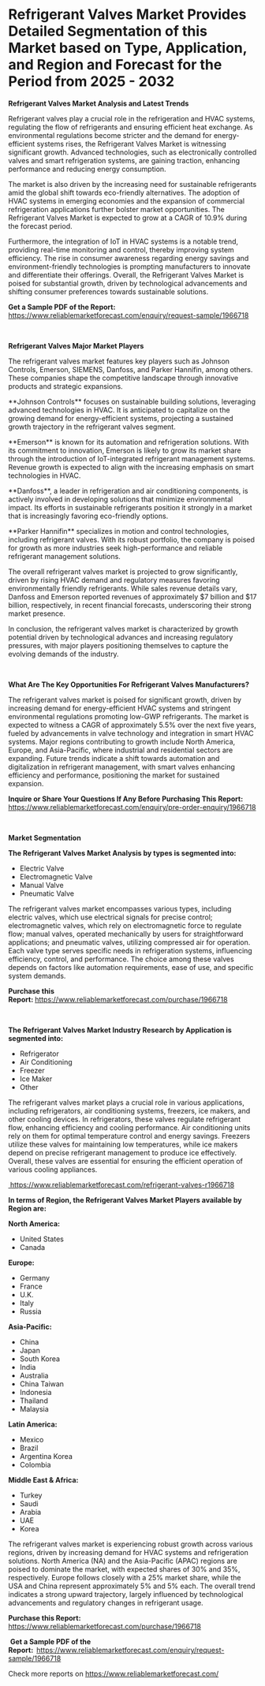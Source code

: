 <p><h1>Refrigerant Valves Market Provides Detailed Segmentation of this Market based on Type, Application, and Region and Forecast for the Period from 2025 - 2032</h1></p><p><strong>Refrigerant Valves Market Analysis and Latest Trends</strong></p>
<p><p>Refrigerant valves play a crucial role in the refrigeration and HVAC systems, regulating the flow of refrigerants and ensuring efficient heat exchange. As environmental regulations become stricter and the demand for energy-efficient systems rises, the Refrigerant Valves Market is witnessing significant growth. Advanced technologies, such as electronically controlled valves and smart refrigeration systems, are gaining traction, enhancing performance and reducing energy consumption.</p><p>The market is also driven by the increasing need for sustainable refrigerants amid the global shift towards eco-friendly alternatives. The adoption of HVAC systems in emerging economies and the expansion of commercial refrigeration applications further bolster market opportunities. The Refrigerant Valves Market is expected to grow at a CAGR of 10.9% during the forecast period. </p><p>Furthermore, the integration of IoT in HVAC systems is a notable trend, providing real-time monitoring and control, thereby improving system efficiency. The rise in consumer awareness regarding energy savings and environment-friendly technologies is prompting manufacturers to innovate and differentiate their offerings. Overall, the Refrigerant Valves Market is poised for substantial growth, driven by technological advancements and shifting consumer preferences towards sustainable solutions.</p></p>
<p><strong>Get a Sample PDF of the Report:&nbsp;</strong> <a href="https://www.reliablemarketforecast.com/enquiry/request-sample/1966718?utm_campaign=3096&utm_medium=2&utm_source=Github&utm_content=ia&utm_term=08042025&utm_id=refrigerant-valves">https://www.reliablemarketforecast.com/enquiry/request-sample/1966718</a></p>
<p>&nbsp;</p>
<p><strong>Refrigerant Valves Major Market Players</strong></p>
<p><p>The refrigerant valves market features key players such as Johnson Controls, Emerson, SIEMENS, Danfoss, and Parker Hannifin, among others. These companies shape the competitive landscape through innovative products and strategic expansions.</p><p>**Johnson Controls** focuses on sustainable building solutions, leveraging advanced technologies in HVAC. It is anticipated to capitalize on the growing demand for energy-efficient systems, projecting a sustained growth trajectory in the refrigerant valves segment.</p><p>**Emerson** is known for its automation and refrigeration solutions. With its commitment to innovation, Emerson is likely to grow its market share through the introduction of IoT-integrated refrigerant management systems. Revenue growth is expected to align with the increasing emphasis on smart technologies in HVAC.</p><p>**Danfoss**, a leader in refrigeration and air conditioning components, is actively involved in developing solutions that minimize environmental impact. Its efforts in sustainable refrigerants position it strongly in a market that is increasingly favoring eco-friendly options. </p><p>**Parker Hannifin** specializes in motion and control technologies, including refrigerant valves. With its robust portfolio, the company is poised for growth as more industries seek high-performance and reliable refrigerant management solutions.</p><p>The overall refrigerant valves market is projected to grow significantly, driven by rising HVAC demand and regulatory measures favoring environmentally friendly refrigerants. While sales revenue details vary, Danfoss and Emerson reported revenues of approximately $7 billion and $17 billion, respectively, in recent financial forecasts, underscoring their strong market presence.</p><p>In conclusion, the refrigerant valves market is characterized by growth potential driven by technological advances and increasing regulatory pressures, with major players positioning themselves to capture the evolving demands of the industry.</p></p>
<p>&nbsp;</p>
<p><strong>What Are The Key Opportunities For Refrigerant Valves Manufacturers?</strong></p>
<p><p>The refrigerant valves market is poised for significant growth, driven by increasing demand for energy-efficient HVAC systems and stringent environmental regulations promoting low-GWP refrigerants. The market is expected to witness a CAGR of approximately 5.5% over the next five years, fueled by advancements in valve technology and integration in smart HVAC systems. Major regions contributing to growth include North America, Europe, and Asia-Pacific, where industrial and residential sectors are expanding. Future trends indicate a shift towards automation and digitalization in refrigerant management, with smart valves enhancing efficiency and performance, positioning the market for sustained expansion.</p></p>
<p><strong>Inquire or Share Your Questions If Any Before Purchasing This Report:</strong> <a href="https://www.reliablemarketforecast.com/enquiry/pre-order-enquiry/1966718?utm_campaign=3096&utm_medium=2&utm_source=Github&utm_content=ia&utm_term=08042025&utm_id=refrigerant-valves">https://www.reliablemarketforecast.com/enquiry/pre-order-enquiry/1966718</a></p>
<p>&nbsp;</p>
<p><strong>Market Segmentation</strong></p>
<p><strong>The Refrigerant Valves Market Analysis by types is segmented into:</strong></p>
<p><ul><li>Electric Valve</li><li>Electromagnetic Valve</li><li>Manual Valve</li><li>Pneumatic Valve</li></ul></p>
<p><p>The refrigerant valves market encompasses various types, including electric valves, which use electrical signals for precise control; electromagnetic valves, which rely on electromagnetic force to regulate flow; manual valves, operated mechanically by users for straightforward applications; and pneumatic valves, utilizing compressed air for operation. Each valve type serves specific needs in refrigeration systems, influencing efficiency, control, and performance. The choice among these valves depends on factors like automation requirements, ease of use, and specific system demands.</p></p>
<p><strong>Purchase this Report:&nbsp;</strong><a href="https://www.reliablemarketforecast.com/purchase/1966718?utm_campaign=3096&utm_medium=2&utm_source=Github&utm_content=ia&utm_term=08042025&utm_id=refrigerant-valves">https://www.reliablemarketforecast.com/purchase/1966718</a></p>
<p>&nbsp;</p>
<p><strong>The Refrigerant Valves Market Industry Research by Application is segmented into:</strong></p>
<p><ul><li>Refrigerator</li><li>Air Conditioning</li><li>Freezer</li><li>Ice Maker</li><li>Other</li></ul></p>
<p><p>The refrigerant valves market plays a crucial role in various applications, including refrigerators, air conditioning systems, freezers, ice makers, and other cooling devices. In refrigerators, these valves regulate refrigerant flow, enhancing efficiency and cooling performance. Air conditioning units rely on them for optimal temperature control and energy savings. Freezers utilize these valves for maintaining low temperatures, while ice makers depend on precise refrigerant management to produce ice effectively. Overall, these valves are essential for ensuring the efficient operation of various cooling appliances.</p></p>
<p><a href="https://www.reliablemarketforecast.com/refrigerant-valves-r1966718?utm_campaign=3096&utm_medium=2&utm_source=Github&utm_content=ia&utm_term=08042025&utm_id=refrigerant-valves">&nbsp;https://www.reliablemarketforecast.com/refrigerant-valves-r1966718</a></p>
<p><strong>In terms of Region, the Refrigerant Valves Market Players available by Region are:</strong></p>
<p>
    <p> <strong> North America: </strong>
        <ul>
            <li>United States</li>
            <li>Canada</li>
        </ul>
        </p> 
    <p> <strong> Europe: </strong>
        <ul>
            <li>Germany</li>
            <li>France</li>
            <li>U.K.</li>
            <li>Italy</li>
            <li>Russia</li>
        </ul>
        </p> 
    <p> <strong> Asia-Pacific: </strong>
        <ul>
            <li>China</li>
            <li>Japan</li>
            <li>South Korea</li>
            <li>India</li>
            <li>Australia</li>
            <li>China Taiwan</li>
            <li>Indonesia</li>
            <li>Thailand</li>
            <li>Malaysia</li>
        </ul>
        </p> 
    <p> <strong> Latin America: </strong>
        <ul>
            <li>Mexico</li>
            <li>Brazil</li>
            <li>Argentina Korea</li>
            <li>Colombia</li>
        </ul>
        </p> 
    <p> <strong> Middle East & Africa: </strong>
        <ul>
            <li>Turkey</li>
            <li>Saudi</li>
            <li>Arabia</li>
            <li>UAE</li>
            <li>Korea</li>
        </ul>
    </p>
    </p>
<p><p>The refrigerant valves market is experiencing robust growth across various regions, driven by increasing demand for HVAC systems and refrigeration solutions. North America (NA) and the Asia-Pacific (APAC) regions are poised to dominate the market, with expected shares of 30% and 35%, respectively. Europe follows closely with a 25% market share, while the USA and China represent approximately 5% and 5% each. The overall trend indicates a strong upward trajectory, largely influenced by technological advancements and regulatory changes in refrigerant usage.</p></p>
<p><strong>Purchase this Report: </strong><a href="https://www.reliablemarketforecast.com/purchase/1966718?utm_campaign=3096&utm_medium=2&utm_source=Github&utm_content=ia&utm_term=08042025&utm_id=refrigerant-valves">https://www.reliablemarketforecast.com/purchase/1966718</a></p>
<p>&nbsp;<strong>Get a Sample PDF of the Report:&nbsp;&nbsp;</strong><a href="https://www.reliablemarketforecast.com/enquiry/request-sample/1966718?utm_campaign=3096&utm_medium=2&utm_source=Github&utm_content=ia&utm_term=08042025&utm_id=refrigerant-valves">https://www.reliablemarketforecast.com/enquiry/request-sample/1966718</a></p>
<p><strong></strong></p>
<p>Check more reports on <a href="https://www.reliablemarketforecast.com/?utm_campaign=3096&utm_medium=2&utm_source=Github&utm_content=ia&utm_term=08042025&utm_id=refrigerant-valves">https://www.reliablemarketforecast.com/</a></p>